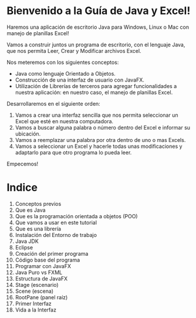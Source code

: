 # Bienvenido a la Guía de Java y Excel!

Haremos una aplicación de escritorio Java para Windows, Linux o Mac con manejo de planillas Excel!

Vamos a construir juntos un programa de escritorio, con el lenguaje Java, que nos permita Leer, Crear y Modificar archivos Excel.

 Nos meteremos con los siguientes conceptos:
- Java como lenguaje Orientado a Objetos.
- Construcción de una interfaz de usuario con JavaFX.
- Utilización de Librerías de terceros para agregar funcionalidades a nuestra aplicación: en nuestro caso, el manejo de planillas Excel.

 Desarrollaremos en el siguiente orden:
1. Vamos a crear una interfaz sencilla que nos permita seleccionar un Excel que esté en nuestra computadora.
2. Vamos a buscar alguna palabra o número dentro del Excel e informar su ubicación.
3. Vamos a reemplazar una palabra por otra dentro de uno o mas Excels.
4. Vamos a seleccionar un Excel y hacerle todas unas modificaciones y adaptarlo para que otro programa lo pueda leer.

Empecemos!

# Indice
1. Conceptos previos
 1. Que es Java
 2. Que es la programación orientada a objetos (POO)
 3. Que vamos a usar en este tutorial
 4. Que es una librería
2. Instalación del Entorno de trabajo
 1. Java JDK
 2. Eclipse
3. Creación del primer programa
4. Código base del programa
5. Programar con JavaFX
 1. Java Puro vs FXML
 2. Estructura de JavaFX
  1. Stage (escenario)
  2. Scene (escena)
  3. RootPane (panel raíz)
6. Primer Interfaz
7. Vida a la Interfaz
